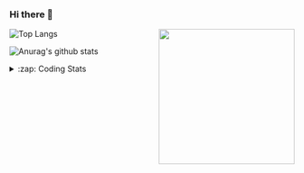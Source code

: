 ### Hi there 👋

<!--
**tao8687/tao8687** is a ✨ _special_ ✨ repository because its `README.md` (this file) appears on your GitHub profile.

Here are some ideas to get you started:

- 🔭 I’m currently working on ...
- 🌱 I’m currently learning ...
- 👯 I’m looking to collaborate on ...
- 🤔 I’m looking for help with ...
- 💬 Ask me about ...
- 📫 How to reach me: ...
- 😄 Pronouns: ...
- ⚡ Fun fact: ...
-->

<img align='right' src="https://media.giphy.com/media/M9gbBd9nbDrOTu1Mqx/giphy.gif" width="240">

  
![Top Langs](https://github-readme-stats.vercel.app/api/top-langs/?username=tao8687&layout=compact&title_color=23238E&text_color=A67D3D)

![Anurag's github stats](https://github-readme-stats.vercel.app/api?username=tao8687&show_icons=true&&text_color=A67D3D&title_color=23238E&show_icons=false&count_private=true&hide=stars)

<details>
  <summary>:zap: Coding Stats</summary>
  <br>
    
<!--START_SECTION:waka-->

```txt
From: 21 July 2023 - To: 28 July 2023

Markdown   3 hrs 24 mins   ██████████████████████▓░░   90.02 %
Makefile   9 mins          █░░░░░░░░░░░░░░░░░░░░░░░░   04.20 %
Other      8 mins          █░░░░░░░░░░░░░░░░░░░░░░░░   03.65 %
Bash       4 mins          ▓░░░░░░░░░░░░░░░░░░░░░░░░   02.14 %
```

<!--END_SECTION:waka-->
</details>
